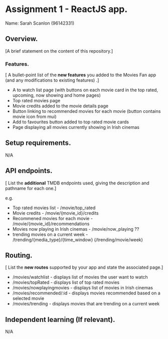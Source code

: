 # Assignment 1 - ReactJS app.

Name: Sarah Scanlon (96142331)

## Overview.

[A brief statement on the content of this repository.]

### Features.
[ A bullet-point list of the __new features__ you added to the Movies Fan app (and any modifications to existing features) .]

+ A to watch list page (with buttons on each movie card in the top rated, upcoming, now showing and home pages)
+ Top rated movies page
+ Movie credits added to the movie details page
+ Button linking to recommended movies for each movie (button contains movie icon from mui)
+ Add to favourites button added to top rated movie cards
+ Page displaying all movies currently showing in Irish cinemas

## Setup requirements.

N/A

## API endpoints.

[ List the __additional__ TMDB endpoints used, giving the description and pathname for each one.] 

e.g.
+ Top rated movies list - /movie/top_rated
+ Movie credits - /movie/{movie_id}/credits
+ Recommened movies for each movie - /movie/{movie_id}/recommendations
+ Movies now playing in Irish cinemas - /movie/now_playing ??
+ trending movies on a current week - /trending/{media_type}/{time_window} (/trending/movie/week)

## Routing.

[ List the __new routes__ supported by your app and state the associated page.]

+ /movies/watchlist - displays list of movies the user want to watch
+ /movies/topRated - displays list of top rated movies
+ /movies/nowplayingmovies - displays list of movies in Irish cinemas
+ /movies/recommended/:id - displays movies recommended based on a selected movie
+ /movies/trending - displays movies that are trending on a current week

## Independent learning (If relevant).

N/A

